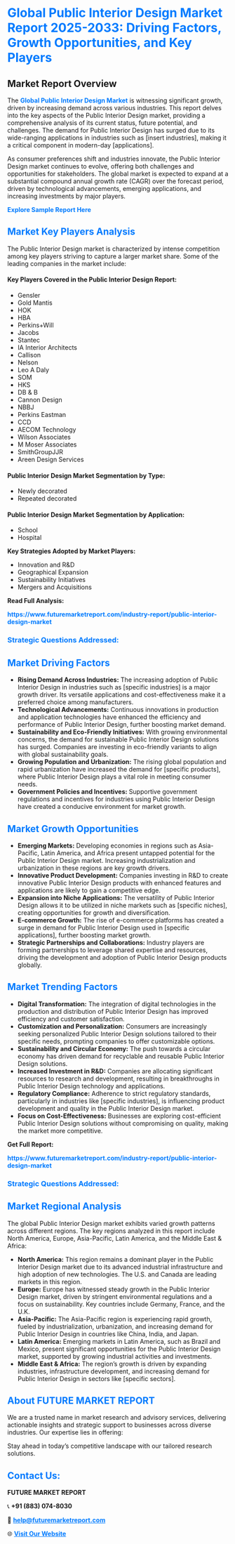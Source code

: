 <h1 style="color: #007BFF;">Global Public Interior Design Market Report 2025-2033: Driving Factors, Growth Opportunities, and Key Players</h1>

<section id="overview">
<h2>Market Report Overview</h2>
<p>The <a href="https://www.futuremarketreport.com/industry-report/public-interior-design-market" style="color: #007BFF; text-decoration: none;"><strong>Global Public Interior Design Market</strong></a> is witnessing significant growth, driven by increasing demand across various industries. This report delves into the key aspects of the Public Interior Design market, providing a comprehensive analysis of its current status, future potential, and challenges. The demand for Public Interior Design has surged due to its wide-ranging applications in industries such as [insert industries], making it a critical component in modern-day [applications].</p>
<p>As consumer preferences shift and industries innovate, the Public Interior Design market continues to evolve, offering both challenges and opportunities for stakeholders. The global market is expected to expand at a substantial compound annual growth rate (CAGR) over the forecast period, driven by technological advancements, emerging applications, and increasing investments by major players.</p>
</section>

<section id="overview">
<p><a href="https://www.futuremarketreport.com/request-sample/reportId=42460" style="color: #007BFF; text-decoration: none;"><strong>Explore Sample Report Here</strong></a></p>
</section>

<section id="key-players">
<h2 style="color: #007BFF;">Market Key Players Analysis</h2>
<p>The Public Interior Design market is characterized by intense competition among key players striving to capture a larger market share. Some of the leading companies in the market include:</p>
<h4>Key Players Covered in the Public Interior Design Report:</h4>
<ul><li>Gensler</li><li>Gold Mantis</li><li>HOK</li><li>HBA</li><li>Perkins+Will</li><li>Jacobs</li><li>Stantec</li><li>IA Interior Architects</li><li>Callison</li><li>Nelson</li><li>Leo A Daly</li><li>SOM</li><li>HKS</li><li>DB &amp; B</li><li>Cannon Design</li><li>NBBJ</li><li>Perkins Eastman</li><li>CCD</li><li>AECOM Technology</li><li>Wilson Associates</li><li>M Moser Associates</li><li>SmithGroupJJR</li><li>Areen Design Services</li></ul>
<h4>Public Interior Design Market Segmentation by Type:</h4>
<ul><li>Newly decorated</li><li>Repeated decorated</li></ul>

<h4>Public Interior Design Market Segmentation by Application:</h4>
<ul><li>School</li><li>Hospital</li></ul>
<p><strong>Key Strategies Adopted by Market Players:</strong></p>
<ul>
<li>Innovation and R&D</li>
<li>Geographical Expansion</li>
<li>Sustainability Initiatives</li>
<li>Mergers and Acquisitions</li>
</ul>
</section>

<section>
<p><strong>Read Full Analysis: </strong></p><a href="https://www.futuremarketreport.com/industry-report/public-interior-design-market" style="color: #007BFF; text-decoration: none;"><strong>https://www.futuremarketreport.com/industry-report/public-interior-design-market</strong></a>
<h3 style="color: #007BFF;">Strategic Questions Addressed:</h3>
</section>

<section id="driving-factors">
<h2 style="color: #007BFF;">Market Driving Factors</h2>
<ul>
<li><strong>Rising Demand Across Industries:</strong> The increasing adoption of Public Interior Design in industries such as [specific industries] is a major growth driver. Its versatile applications and cost-effectiveness make it a preferred choice among manufacturers.</li>
<li><strong>Technological Advancements:</strong> Continuous innovations in production and application technologies have enhanced the efficiency and performance of Public Interior Design, further boosting market demand.</li>
<li><strong>Sustainability and Eco-Friendly Initiatives:</strong> With growing environmental concerns, the demand for sustainable Public Interior Design solutions has surged. Companies are investing in eco-friendly variants to align with global sustainability goals.</li>
<li><strong>Growing Population and Urbanization:</strong> The rising global population and rapid urbanization have increased the demand for [specific products], where Public Interior Design plays a vital role in meeting consumer needs.</li>
<li><strong>Government Policies and Incentives:</strong> Supportive government regulations and incentives for industries using Public Interior Design have created a conducive environment for market growth.</li>
</ul>
</section>

<section id="growth-opportunities">
<h2 style="color: #007BFF;">Market Growth Opportunities</h2>
<ul>
<li><strong>Emerging Markets:</strong> Developing economies in regions such as Asia-Pacific, Latin America, and Africa present untapped potential for the Public Interior Design market. Increasing industrialization and urbanization in these regions are key growth drivers.</li>
<li><strong>Innovative Product Development:</strong> Companies investing in R&D to create innovative Public Interior Design products with enhanced features and applications are likely to gain a competitive edge.</li>
<li><strong>Expansion into Niche Applications:</strong> The versatility of Public Interior Design allows it to be utilized in niche markets such as [specific niches], creating opportunities for growth and diversification.</li>
<li><strong>E-commerce Growth:</strong> The rise of e-commerce platforms has created a surge in demand for Public Interior Design used in [specific applications], further boosting market growth.</li>
<li><strong>Strategic Partnerships and Collaborations:</strong> Industry players are forming partnerships to leverage shared expertise and resources, driving the development and adoption of Public Interior Design products globally.</li>
</ul>
</section>

<section id="trending-factors">
<h2 style="color: #007BFF;">Market Trending Factors</h2>
<ul>
<li><strong>Digital Transformation:</strong> The integration of digital technologies in the production and distribution of Public Interior Design has improved efficiency and customer satisfaction.</li>
<li><strong>Customization and Personalization:</strong> Consumers are increasingly seeking personalized Public Interior Design solutions tailored to their specific needs, prompting companies to offer customizable options.</li>
<li><strong>Sustainability and Circular Economy:</strong> The push towards a circular economy has driven demand for recyclable and reusable Public Interior Design solutions.</li>
<li><strong>Increased Investment in R&D:</strong> Companies are allocating significant resources to research and development, resulting in breakthroughs in Public Interior Design technology and applications.</li>
<li><strong>Regulatory Compliance:</strong> Adherence to strict regulatory standards, particularly in industries like [specific industries], is influencing product development and quality in the Public Interior Design market.</li>
<li><strong>Focus on Cost-Effectiveness:</strong> Businesses are exploring cost-efficient Public Interior Design solutions without compromising on quality, making the market more competitive.</li>
</ul>
</section>

<section>
<p><strong>Get Full Report: </strong></p><a href="https://www.futuremarketreport.com/industry-report/public-interior-design-market" style="color: #007BFF; text-decoration: none;"><strong>https://www.futuremarketreport.com/industry-report/public-interior-design-market</strong></a>
<h3 style="color: #007BFF;">Strategic Questions Addressed:</h3>
</section>


<section id="regional-analysis">
<h2 style="color: #007BFF;">Market Regional Analysis</h2>
<p>The global Public Interior Design market exhibits varied growth patterns across different regions. The key regions analyzed in this report include North America, Europe, Asia-Pacific, Latin America, and the Middle East & Africa:</p>
<ul>
<li><strong>North America:</strong> This region remains a dominant player in the Public Interior Design market due to its advanced industrial infrastructure and high adoption of new technologies. The U.S. and Canada are leading markets in this region.</li>
<li><strong>Europe:</strong> Europe has witnessed steady growth in the Public Interior Design market, driven by stringent environmental regulations and a focus on sustainability. Key countries include Germany, France, and the U.K.</li>
<li><strong>Asia-Pacific:</strong> The Asia-Pacific region is experiencing rapid growth, fueled by industrialization, urbanization, and increasing demand for Public Interior Design in countries like China, India, and Japan.</li>
<li><strong>Latin America:</strong> Emerging markets in Latin America, such as Brazil and Mexico, present significant opportunities for the Public Interior Design market, supported by growing industrial activities and investments.</li>
<li><strong>Middle East & Africa:</strong> The region’s growth is driven by expanding industries, infrastructure development, and increasing demand for Public Interior Design in sectors like [specific sectors].</li>
</ul>
</section>

<footer>
<h2 style="color: #007BFF;">About FUTURE MARKET REPORT</h2>
<p>We are a trusted name in market research and advisory services, delivering actionable insights and strategic support to businesses across diverse industries. Our expertise lies in offering:</p>

<p>Stay ahead in today’s competitive landscape with our tailored research solutions.</p>

<h2 style="color: #007BFF;">Contact Us:</h2>
<p><strong>FUTURE MARKET REPORT</strong></p>
<p>📞 <strong>+91 (883) 074-8030</strong></p>
<p>📧 <strong><a href="mailto:help@futuremarketreport.com" style="color: #007BFF;">help@futuremarketreport.com</a></strong></p>
<p>🌐 <strong><a href="https://www.futuremarketreport.com/" style="color: #007BFF;">Visit Our Website</a></strong></p>
</footer>